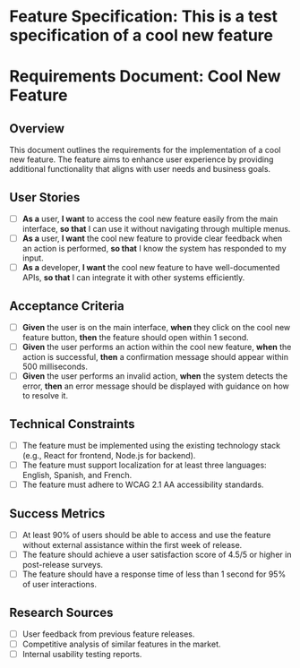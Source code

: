 # Feature Specification: This is a test specification of a cool new feature

# Requirements Document: Cool New Feature

## Overview
This document outlines the requirements for the implementation of a cool new feature. The feature aims to enhance user experience by providing additional functionality that aligns with user needs and business goals.

## User Stories
- [ ] **As a** user, **I want** to access the cool new feature easily from the main interface, **so that** I can use it without navigating through multiple menus.
- [ ] **As a** user, **I want** the cool new feature to provide clear feedback when an action is performed, **so that** I know the system has responded to my input.
- [ ] **As a** developer, **I want** the cool new feature to have well-documented APIs, **so that** I can integrate it with other systems efficiently.

## Acceptance Criteria
- [ ] **Given** the user is on the main interface, **when** they click on the cool new feature button, **then** the feature should open within 1 second.
- [ ] **Given** the user performs an action within the cool new feature, **when** the action is successful, **then** a confirmation message should appear within 500 milliseconds.
- [ ] **Given** the user performs an invalid action, **when** the system detects the error, **then** an error message should be displayed with guidance on how to resolve it.

## Technical Constraints
- [ ] The feature must be implemented using the existing technology stack (e.g., React for frontend, Node.js for backend).
- [ ] The feature must support localization for at least three languages: English, Spanish, and French.
- [ ] The feature must adhere to WCAG 2.1 AA accessibility standards.

## Success Metrics
- [ ] At least 90% of users should be able to access and use the feature without external assistance within the first week of release.
- [ ] The feature should achieve a user satisfaction score of 4.5/5 or higher in post-release surveys.
- [ ] The feature should have a response time of less than 1 second for 95% of user interactions.

## Research Sources
- [ ] User feedback from previous feature releases.
- [ ] Competitive analysis of similar features in the market.
- [ ] Internal usability testing reports.
